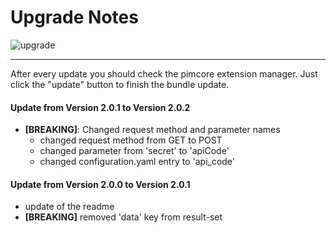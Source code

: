 # Upgrade Notes
![upgrade](https://user-images.githubusercontent.com/700119/31535145-3c01a264-affa-11e7-8d86-f04c33571f65.png)  
***
After every update you should check the pimcore extension manager. Just click the "update" button to finish the bundle update.

#### Update from Version 2.0.1 to Version 2.0.2
- **[BREAKING]**: Changed request method and parameter names
    - changed request method from GET to POST
    - changed parameter from 'secret' to 'apiCode'
    - changed configuration.yaml entry to 'api_code'

#### Update from Version 2.0.0 to Version 2.0.1
- update of the readme
- **[BREAKING]** removed 'data' key from result-set
